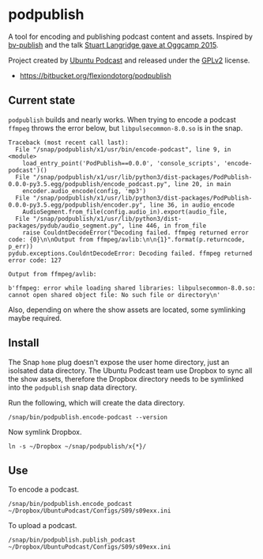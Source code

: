 # podpublish

A tool for encoding and publishing podcast content and assets. Inspired
by [bv-publish](https://github.com/stuartlangridge/bv-publish) and the
talk [Stuart Langridge gave at Oggcamp 2015](https://www.youtube.com/watch?v=IG6-YdBbwE8).

Project created by [Ubuntu Podcast](http://www.ubuntupodcast.org) and
released under the [GPLv2](https://www.gnu.org/licenses/old-licenses/gpl-2.0.en.html)
license.

  * https://bitbucket.org/flexiondotorg/podpublish

## Current state

`podpublish` builds and nearly works. When trying to encode a podcast `ffmpeg` 
throws the error below, but `libpulsecommon-8.0.so` is in the snap.

    Traceback (most recent call last):
      File "/snap/podpublish/x1/usr/bin/encode-podcast", line 9, in <module>
        load_entry_point('PodPublish==0.0.0', 'console_scripts', 'encode-podcast')()
      File "/snap/podpublish/x1/usr/lib/python3/dist-packages/PodPublish-0.0.0-py3.5.egg/podpublish/encode_podcast.py", line 20, in main
        encoder.audio_encode(config, 'mp3')
      File "/snap/podpublish/x1/usr/lib/python3/dist-packages/PodPublish-0.0.0-py3.5.egg/podpublish/encoder.py", line 36, in audio_encode
        AudioSegment.from_file(config.audio_in).export(audio_file,
      File "/snap/podpublish/x1/usr/lib/python3/dist-packages/pydub/audio_segment.py", line 446, in from_file
        raise CouldntDecodeError("Decoding failed. ffmpeg returned error code: {0}\n\nOutput from ffmpeg/avlib:\n\n{1}".format(p.returncode, p_err))
    pydub.exceptions.CouldntDecodeError: Decoding failed. ffmpeg returned error code: 127
    
    Output from ffmpeg/avlib:
    
    b'ffmpeg: error while loading shared libraries: libpulsecommon-8.0.so: cannot open shared object file: No such file or directory\n'

Also, depending on where the show assets are located, some symlinking maybe 
required.

## Install

The Snap `home` plug doesn't expose the user home directory, just an isolsated 
data directory. The Ubuntu Podcast team use Dropbox to sync all the show 
assets, therefore the Dropbox directory needs to be symlinked into the `podpublish`
snap data directory.

Run the following, which will create the data directory.

    /snap/bin/podpublish.encode-podcast --version

Now symlink Dropbox.

    ln -s ~/Dropbox ~/snap/podpublish/x{*}/

## Use

To encode a podcast.

    /snap/bin/podpublish.encode_podcast ~/Dropbox/UbuntuPodcast/Configs/S09/s09exx.ini

To upload a podcast.
 
    /snap/bin/podpublish.publish_podcast ~/Dropbox/UbuntuPodcast/Configs/S09/s09exx.ini
